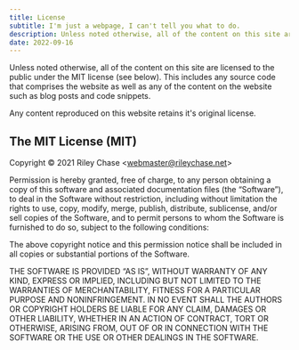 ```yaml
---
title: License
subtitle: I'm just a webpage, I can't tell you what to do.
description: Unless noted otherwise, all of the content on this site are licensed to the public under the MIT license.
date: 2022-09-16
---
```


Unless noted otherwise, all of the content on this site are licensed to the public under the MIT license (see below). This includes any source code that comprises the website as well as any of the content on the website such as blog posts and code snippets.

Any content reproduced on this website retains it's original license.

## The MIT License (MIT)

Copyright © 2021 Riley Chase <[webmaster@rileychase.net](mailto:webmaster@rileychase.net)>

Permission is hereby granted, free of charge, to any person obtaining a copy of this software and associated documentation files (the “Software”), to deal in the Software without restriction, including without limitation the rights to use, copy, modify, merge, publish, distribute, sublicense, and/or sell copies of the Software, and to permit persons to whom the Software is furnished to do so, subject to the following conditions:

The above copyright notice and this permission notice shall be included in all copies or substantial portions of the Software.

THE SOFTWARE IS PROVIDED “AS IS”, WITHOUT WARRANTY OF ANY KIND, EXPRESS OR IMPLIED, INCLUDING BUT NOT LIMITED TO THE WARRANTIES OF MERCHANTABILITY, FITNESS FOR A PARTICULAR PURPOSE AND NONINFRINGEMENT. IN NO EVENT SHALL THE AUTHORS OR COPYRIGHT HOLDERS BE LIABLE FOR ANY CLAIM, DAMAGES OR OTHER LIABILITY, WHETHER IN AN ACTION OF CONTRACT, TORT OR OTHERWISE, ARISING FROM, OUT OF OR IN CONNECTION WITH THE SOFTWARE OR THE USE OR OTHER DEALINGS IN THE SOFTWARE.
